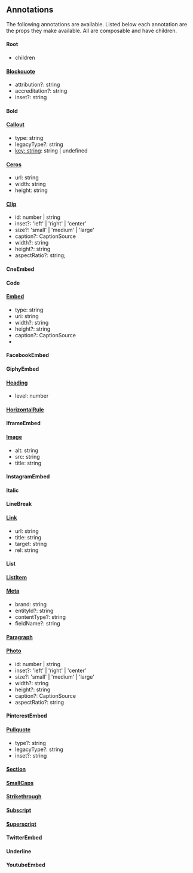## Annotations

The following annotations are available. Listed below each annotation are the props they make available. All are
composable and have children.

#### Root

- children

#### [Blockquote](https://github.com/CondeNast/copilot-atjson/blob/latest/packages/source-verso/src/annotations/blockquote.ts)

- attribution?: string
- accreditation?: string
- inset?: string

#### Bold

#### [Callout](https://github.com/CondeNast/copilot-atjson/blob/latest/packages/source-verso/src/annotations/callout.ts)

- type: string
- legacyType?: string
- [key: string]: string | undefined

#### [Ceros](https://github.com/CondeNast/copilot-atjson/blob/latest/packages/source-verso/src/annotations/ceros-embed.ts)

- url: string
- width: string
- height: string

#### [Clip](https://github.com/CondeNast/copilot-atjson/blob/latest/packages/source-verso/src/annotations/clip.ts)

- id: number | string
- inset?: 'left' | 'right' | 'center'
- size?: 'small' | 'medium' | 'large'
- caption?: CaptionSource
- width?: string
- height?: string
- aspectRatio?: string;

#### CneEmbed

#### Code

#### [Embed](https://github.com/CondeNast/copilot-atjson/blob/latest/packages/source-copilot-markdown/src/annotations/embed.ts)

- type: string
- uri: string
- width?: string
- height?: string
- caption?: CaptionSource
- [key: string]: any

#### FacebookEmbed

#### GiphyEmbed

#### [Heading](https://github.com/CondeNast/atjson/blob/latest/packages/%40atjson/source-commonmark/src/annotations/heading.ts)

- level: number

#### [HorizontalRule](https://github.com/CondeNast/atjson/blob/latest/packages/%40atjson/source-commonmark/src/annotations/horizontal_rule.ts)

#### IframeEmbed

#### [Image](https://github.com/CondeNast/atjson/blob/latest/packages/%40atjson/source-commonmark/src/annotations/image.ts)

- alt: string
- src: string
- title: string

#### InstagramEmbed

#### Italic

#### LineBreak

#### [Link](https://github.com/CondeNast/copilot-atjson/blob/latest/packages/source-verso/src/annotations/link.ts)

- url: string
- title: string
- target: string
- rel: string

#### List

#### [ListItem](https://github.com/CondeNast/atjson/blob/latest/packages/%40atjson/source-commonmark/src/annotations/list_item.ts)

#### [Meta](https://github.com/CondeNast/copilot-atjson/blob/latest/packages/source-verso/src/annotations/meta.ts)

- brand: string
- entityId?: string
- contentType?: string
- fieldName?: string

#### [Paragraph](https://github.com/CondeNast/atjson/blob/latest/packages/%40atjson/source-commonmark/src/annotations/paragraph.ts)

#### [Photo](https://github.com/CondeNast/copilot-atjson/blob/latest/packages/source-verso/src/annotations/photo.ts)

- id: number | string
- inset?: 'left' | 'right' | 'center'
- size?: 'small' | 'medium' | 'large'
- width?: string
- height?: string
- caption?: CaptionSource
- aspectRatio?: string

#### PinterestEmbed

#### [Pullquote](https://github.com/CondeNast/copilot-atjson/blob/latest/packages/source-verso/src/annotations/pullquote.ts)

- type?: string
- legacyType?: string
- inset?: string

#### [Section](https://github.com/CondeNast/copilot-atjson/blob/latest/packages/source-verso/src/annotations/section.ts)

#### [SmallCaps](https://github.com/CondeNast/copilot-atjson/blob/latest/packages/source-verso/src/annotations/small-caps.ts)

#### [Strikethrough](https://github.com/CondeNast/copilot-atjson/blob/latest/packages/source-copilot-markdown/src/annotations/strikethrough.ts)

#### [Subscript](https://github.com/CondeNast/copilot-atjson/blob/latest/packages/source-copilot-markdown/src/annotations/subscript.ts)

#### [Superscript](https://github.com/CondeNast/copilot-atjson/blob/latest/packages/source-copilot-markdown/src/annotations/superscript.ts)

#### TwitterEmbed

#### Underline

#### YoutubeEmbed
